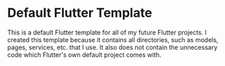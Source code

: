 # Default Flutter Template
This is a default Flutter template for all of my future Flutter projects. I created this template
because it contains all directories, such as models, pages, services, etc. that I use. It also
does not contain the unnecessary code which Flutter's own default project comes with.
